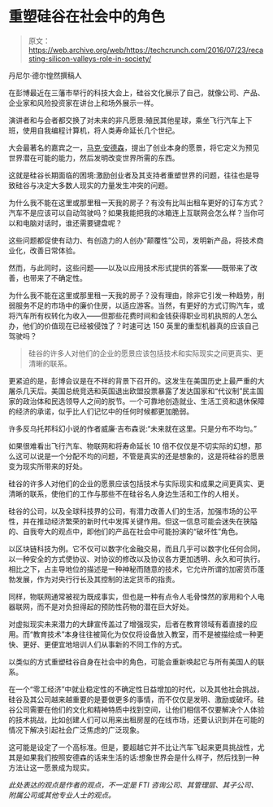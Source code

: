 # 重塑硅谷在社会中的角色 

> 原文：<https://web.archive.org/web/https://techcrunch.com/2016/07/23/recasting-silicon-valleys-role-in-society/>

丹尼尔·德尔惶然撰稿人

在彭博最近在三藩市举行的科技大会上，硅谷文化展示了自己，就像公司、产品、企业家和风险投资家在讲台上和场外展示一样。

演讲者和与会者都交换了对未来的非凡愿景:殖民其他星球，乘坐飞行汽车上下班，使用自我编程计算机，将人类寿命延长几个世纪。

大会最著名的嘉宾之一，[马克·安德森](https://web.archive.org/web/20221210000301/https://www.crunchbase.com/person/marc-andreessen)，提出了创业本身的愿景，将它定义为预见世界潜在可能的能力，然后发明改变世界所需的东西。

这就是硅谷长期面临的困境:激励创业者及其支持者重塑世界的问题，往往也是导致硅谷与决定大多数人现实的力量发生冲突的问题。

为什么我不能在这里或那里租一天我的房子？有没有比叫出租车更好的订车方式？汽车不是应该可以自动驾驶吗？如果我能把我的冰箱连上互联网会怎么样？当你可以和电脑对话时，谁还需要键盘呢？

这些问题都促使有动力、有创造力的人创办“颠覆性”公司，发明新产品，将技术商业化，改善日常体验。

然而，与此同时，这些问题——以及以应用技术形式提供的答案——既带来了改善，也带来了不确定性。

为什么我不能在这里或那里租一天我的房子？没有理由，除非它引发一种趋势，削弱服务不足的市场中的廉价住房，以适应游客。当然，有更好的方式订购汽车，或将汽车所有权转化为收入——但那些花费时间和金钱获得职业司机执照的人怎么办，他们的价值现在已经被侵蚀了？时速可达 150 英里的重型机器真的应该自己驾驶吗？

> 硅谷的许多人对他们的企业的愿景应该包括技术和实际现实之间更真实、更清晰的联系。

更紧迫的是，彭博会议是在不祥的背景下召开的。这发生在美国历史上最严重的大屠杀几天后。美国总统竞选和英国退出欧盟投票暴露了发达国家和“代议制”民主国家的政治体和民选领导人之间的脱节。一个可靠地创造就业、生活工资和退休保障的经济的承诺，似乎比人们记忆中的任何时候都更加脆弱。

许多反乌托邦科幻小说的作者威廉·吉布森说:“未来就在这里。只是分布不均匀。”

如果很难看出飞行汽车、物联网和将寿命延长 10 倍不仅仅是不切实际的幻想，那么这可以说是一个分配不均的问题，不管是真实的还是想象的，这是将硅谷的愿景变为现实所带来的好处。

硅谷的许多人对他们的企业的愿景应该包括技术与实际现实和成果之间更真实、更清晰的联系，使他们的工作与那些不在硅谷名人身边生活和工作的人相关。

硅谷的公司，以及全球科技界的公司，有潜力改善人们的生活，加强市场的公平性，并在推动经济繁荣的新时代中发挥关键作用。但这一信息可能会迷失在狭隘的、自我夸大的观点中，即他们的产品在社会中可能扮演的“破坏性”角色。

以区块链科技为例。它不仅可以数字化金融交易，而且几乎可以数字化任何合同，以一种安全的方式使协议、对协议的修改以及协议各方更加透明、永久和可执行。相比之下，占主导地位的描述是一种神秘而随意的技术，它允许所谓的加密货币蓬勃发展，作为对央行行长及其控制的法定货币的指责。

同样，物联网通常被视为既成事实，但也是一种有点令人毛骨悚然的家用和个人电器联网，而不是对负担得起的预防性药物的潜在巨大好处。

对虚拟现实未来潜力的大肆宣传盖过了增强现实，后者在教育领域有着直接的应用。而“教育技术”本身往往被简化为仅仅将设备放入教室，而不是被描绘成一种更快、更好、更便宜地培训人们从事新的不同工作的方式。

以类似的方式重塑硅谷自身在社会中的角色，可能会重新唤起它与所有美国人的联系。

在一个“零工经济”中就业稳定性的不确定性日益增加的时代，以及其他社会挑战，硅谷及其公司越来越重要的是要做更多的事情，而不仅仅是发明、激励或破坏。硅谷公司需要在他们的文化和精神特质中找到空间，让他们相信不仅要解决个人体验的技术挑战，比如创建人们可以用来出租房屋的在线市场，还要认识到并在可能的情况下解决引起社会广泛焦虑的广泛现象。

这可能是设定了一个高标准。但是，要超越它并不比让汽车飞起来更具挑战性，尤其是如果我们按照安德森的话来生活的话:想象世界会是什么样子，然后找到一种方法让这一愿景成为现实。

*此处表达的观点是作者的观点，不一定是 FTI 咨询公司、其管理层、其子公司、附属公司或其他专业人士的观点。*